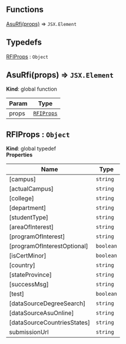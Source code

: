 ## Functions

<dl>
<dt><a href="#AsuRfi">AsuRfi(props)</a> ⇒ <code>JSX.Element</code></dt>
<dd></dd>
</dl>

## Typedefs

<dl>
<dt><a href="#RFIProps">RFIProps</a> : <code>Object</code></dt>
<dd></dd>
</dl>

<a name="AsuRfi"></a>

## AsuRfi(props) ⇒ <code>JSX.Element</code>
**Kind**: global function  

| Param | Type |
| --- | --- |
| props | [<code>RFIProps</code>](#RFIProps) | 

<a name="RFIProps"></a>

## RFIProps : <code>Object</code>
**Kind**: global typedef  
**Properties**

| Name | Type |
| --- | --- |
| [campus] | <code>string</code> | 
| [actualCampus] | <code>string</code> | 
| [college] | <code>string</code> | 
| [department] | <code>string</code> | 
| [studentType] | <code>string</code> | 
| [areaOfInterest] | <code>string</code> | 
| [programOfInterest] | <code>string</code> | 
| [programOfInterestOptional] | <code>boolean</code> | 
| [isCertMinor] | <code>boolean</code> | 
| [country] | <code>string</code> | 
| [stateProvince] | <code>string</code> | 
| [successMsg] | <code>string</code> | 
| [test] | <code>boolean</code> | 
| [dataSourceDegreeSearch] | <code>string</code> | 
| [dataSourceAsuOnline] | <code>string</code> | 
| [dataSourceCountriesStates] | <code>string</code> | 
| submissionUrl | <code>string</code> | 

